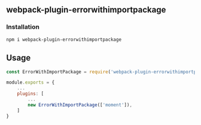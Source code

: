 ## webpack-plugin-errorwithimportpackage

### Installation

`npm i webpack-plugin-errorwithimportpackage`

## Usage

```javascript
const ErrorWithImportPackage = require('webpack-plugin-errorwithimportpackage');

module.exports = {
    ...
    plugins: [
        ...
        new ErrorWithImportPackage(['moment']),
    ]
}
```
